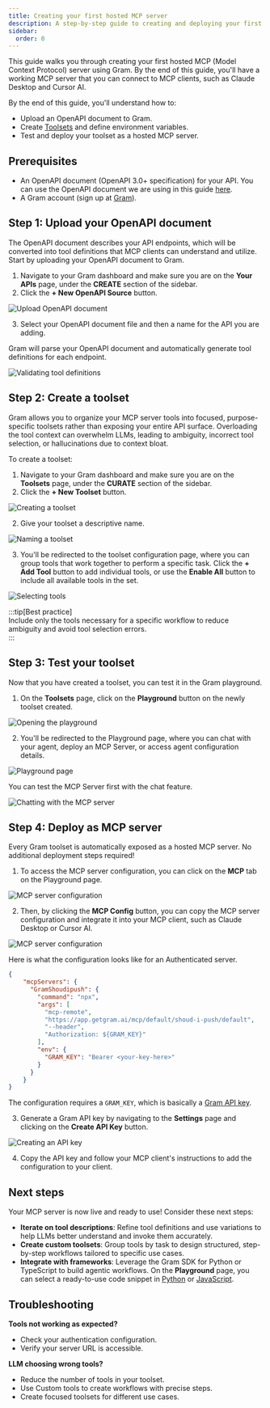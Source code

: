 ```yaml
---
title: Creating your first hosted MCP server
description: A step-by-step guide to creating and deploying your first MCP server using Gram
sidebar:
  order: 0
---
```


This guide walks you through creating your first hosted MCP (Model Context Protocol) server using Gram. By the end of this guide, you'll have a working MCP server that you can connect to MCP clients, such as Claude Desktop and Cursor AI.

By the end of this guide, you'll understand how to:

- Upload an OpenAPI document to Gram.
- Create [Toolsets](/concepts/toolsets) and define environment variables.
- Test and deploy your toolset as a hosted MCP server.

## Prerequisites

- An OpenAPI document (OpenAPI 3.0+ specification) for your API. You can use the OpenAPI document we are using in this guide [here](https://github.com/ritza-co/gram-examples/blob/main/push-advisor-api/openapi.yaml).
- A Gram account (sign up at [Gram](https://getgram.ai)).

## Step 1: Upload your OpenAPI document

The OpenAPI document describes your API endpoints, which will be converted into tool definitions that MCP clients can understand and utilize. Start by uploading your OpenAPI document to Gram.

1. Navigate to your Gram dashboard and make sure you are on the **Your APIs** page, under the **CREATE** section of the sidebar.
2. Click the **+ New OpenAPI Source** button.

![Upload OpenAPI document](/img/guides/uploading-openapi-document.png)

3. Select your OpenAPI document file and then a name for the API you are adding.

Gram will parse your OpenAPI document and automatically generate tool definitions for each endpoint.

![Validating tool definitions](/img/guides/01-upload-openapi-document-done.png)

## Step 2: Create a toolset

Gram allows you to organize your MCP server tools into focused, purpose-specific toolsets rather than exposing your entire API surface. Overloading the tool context can overwhelm LLMs, leading to ambiguity, incorrect tool selection, or hallucinations due to context bloat.

To create a toolset:

1. Navigate to your Gram dashboard and make sure you are on the **Toolsets** page, under the **CURATE** section of the sidebar.  
2. Click the **+ New Toolset** button.

![Creating a toolset](/img/guides/02-adding-toolsets.png)

2. Give your toolset a descriptive name.

![Naming a toolset](/img/guides/02-naming-toolset.png)

3. You'll be redirected to the toolset configuration page, where you can group tools that work together to perform a specific task. Click the **+ Add Tool** button to add individual tools, or use the **Enable All** button to include all available tools in the set.

![Selecting tools](/img/guides/02-selecting-tools.png)

:::tip[Best practice]  
Include only the tools necessary for a specific workflow to reduce ambiguity and avoid tool selection errors.  
:::

## Step 3: Test your toolset

Now that you have created a toolset, you can test it in the Gram playground.

1. On the **Toolsets** page, click on the **Playground** button on the newly toolset created.

![Opening the playground](/img/guides/03-clicking-playground.png)

2. You'll be redirected to the Playground page, where you can chat with your agent, deploy an MCP Server, or access agent configuration details.  

![Playground page](/img/guides/03-playground-presentation.png)

You can test the MCP Server first with the chat feature.

![Chatting with the MCP server](/img/guides/03-testing-mcp-server.png)

## Step 4: Deploy as MCP server

Every Gram toolset is automatically exposed as a hosted MCP server. No additional deployment steps required!

1. To access the MCP server configuration, you can click on the **MCP** tab on the Playground page.

![MCP server configuration](/img/guides/04-mcp-server-configuration.png)

2. Then, by clicking the **MCP Config** button, you can copy the MCP server configuration and integrate it into your MCP client, such as Claude Desktop or Cursor AI.  

![MCP server configuration](/img/guides/04-mcp-config-gram.png)

Here is what the configuration looks like for an Authenticated server.

```json
{
    "mcpServers": {
      "GramShoudipush": {
        "command": "npx",
        "args": [
          "mcp-remote",
          "https://app.getgram.ai/mcp/default/shoud-i-push/default",
          "--header",
          "Authorization: ${GRAM_KEY}"
        ],
        "env": {
          "GRAM_KEY": "Bearer <your-key-here>"
        }
      }
    }
}
```

The configuration requires a `GRAM_KEY`, which is basically a [Gram API key](/concepts/api-keys).

3. Generate a Gram API key by navigating to the **Settings** page and clicking on the **Create API Key** button.

![Creating an API key](/img/guides/04-adding-api-key.png)

4. Copy the API key and follow your MCP client's instructions to add the configuration to your client.

## Next steps

Your MCP server is now live and ready to use! Consider these next steps:

- **Iterate on tool descriptions**: Refine tool definitions and use variations to help LLMs better understand and invoke them accurately.
- **Create custom toolsets**: Group tools by task to design structured, step-by-step workflows tailored to specific use cases.
- **Integrate with frameworks**: Leverage the Gram SDK for Python or TypeScript to build agentic workflows. On the **Playground** page, you can select a ready-to-use code snippet in [Python](https://pypi.org/project/gram-ai/) or [JavaScript](https://www.npmjs.com/package/@gram-ai/sdk).

## Troubleshooting

**Tools not working as expected?**

- Check your authentication configuration.
- Verify your server URL is accessible.

**LLM choosing wrong tools?**

- Reduce the number of tools in your toolset.
- Use Custom tools to create workflows with precise steps.
- Create focused toolsets for different use cases.
